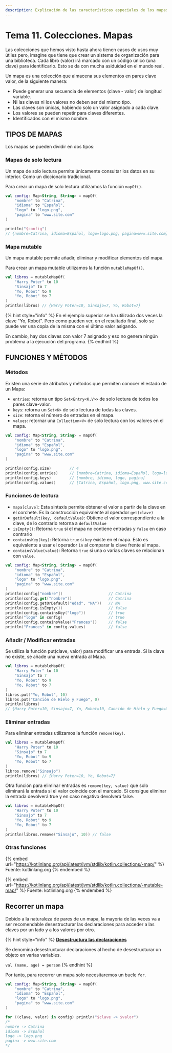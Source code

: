 ```yaml
---
description: Explicación de las características especiales de los mapas.
---
```


# Tema 11. Colecciones. Mapas

Las colecciones que hemos visto hasta ahora tienen casos de usos muy útiles pero, imagine que tiene que crear un sistema de organización para una biblioteca. Cada libro (valor) irá marcado con un código único (una clave) para identificarlo. Esto se da con mucha asiduidad en el mundo real.

Un mapa es una colección que almacena sus elementos en pares clave valor, de la siguiente manera:

* Puede generar una secuencia de elementos (clave - valor) de longitud variable.
* Ni las claves ni los valores no deben ser del mismo tipo.&#x20;
* Las claves son únicas, habiendo solo un valor asignado a cada clave.
* Los valores se pueden repetir para claves diferentes.
* Identificados con el mismo nombre.

## TIPOS DE MAPAS

Los mapas se pueden dividir en dos tipos:

### Mapas de solo lectura

Un mapa de solo lectura permite únicamente consultar los datos en su interior. Como un diccionario tradicional.

Para crear un mapa de solo lectura utilizamos la función `mapOf()`.&#x20;

```kotlin
val config: Map<String, String> = mapOf(
    "nombre" to "Catrina",
    "idioma" to "Español",
    "logo" to "logo.png",
    "pagina" to "www.site.com"
)

println("$config")
// {nombre=Catrina, idioma=Español, logo=logo.png, pagina=www.site.com}
```

### Mapa mutable

Un mapa mutable permite añadir, eliminar y modificar elementos del mapa.

Para crear un mapa mutable utilizamos la función `mutableMapOf()`.

```kotlin
val libros = mutableMapOf(
    "Harry Poter" to 10
    "Sinsajo" to 7
    "Yo, Robot" to 9
    "Yo, Robot" to 7
)
println(libros) // {Harry Poter=10, Sinsajo=7, Yo, Robot=7}
```

{% hint style="info" %}
En el ejemplo superior se ha utilizado dos veces la clave "Yo, Robot". Pero como pueden ver, en el resultado final, solo se puede ver una copia de la misma con el último valor asigando.

En cambio, hay dos claves con valor 7 asignado y eso no genera ningún problema a la ejecución del programa.
{% endhint %}

## FUNCIONES Y MÉTODOS

### Métodos

Existen una serie de atributos y métodos que permiten conocer el estado de un Mapa:

* `entries`: retorna un tipo `Set<Entry<K,V>>` de solo lectura de todos los pares clave-valor.
* `keys`: retorna un `Set<K>` de solo lectura de todas las claves.
* `size`: retorna el número de entradas en el mapa.
* `values`: retornar una `Collection<V>` de solo lectura con los valores en el mapa.

```kotlin
val config: Map<String, String> = mapOf(
    "nombre" to "Catrina",
    "idioma" to "Español",
    "logo" to "logo.png",
    "pagina" to "www.site.com"
)

println(config.size)        // 4
println(config.entries)     // [nombre=Catrina, idioma=Español, logo=logo.png, pagina=www.site.com]
println(config.keys)        // [nombre, idioma, logo, pagina]
println(config.values)      // [Catrina, Español, logo.png, www.site.com]
```

### Funciones de lectura

* `mapa[clave]`: Esta sintaxis permite obtener el valor a partir de la clave en el corchete. Es la construcción equivalente al operador `get(clave)`
* `getOrDefault(key, defaultValue)`: Obtiene el valor correspondiente a la clave, de lo contrario retorna a `defaultValue`
* `isEmpty()`: Retorna `true` si el mapa no contiene entradas y `false` en caso contrario
* `containsKey(key)`: Retorna `true` si `key` existe en el mapa. Esto es equivalente a usar el operador `in` al comparar la clave frente al mapa.
* `containsValue(value)`: Retorna `true` si una o varias claves se relacionan con `value`.

```kotlin
val config: Map<String, String> = mapOf(
    "nombre" to "Catrina",
    "idioma" to "Español",
    "logo" to "logo.png",
    "pagina" to "www.site.com"
)
println(config["nombre"])                    // Catrina
println(config.get("nombre"))                // Catrina
println(config.getOrDefault("edad", "NA"))   // NA
println(config.isEmpty())                    // false
println(config.containsKey("logo"))          // true
println("logo" in config)                    // true
println(config.containsValue("Frances"))     // false
println("Frances" in config.values)          // false
```

### Añadir / Modificar entradas

Se utiliza la función put(clave, valor) para modificar una entrada. Si la clave no existe, se añade una nueva entrada al Mapa.

```kotlin
val libros = mutableMapOf(
    "Harry Poter" to 10
    "Sinsajo" to 7
    "Yo, Robot" to 9
    "Yo, Robot" to 7
)
libros.put("Yo, Robot", 10)
libros.put("Canción de Hielo y Fuego", 0)
println(libros) 
// {Harry Poter=10, Sinsajo=7, Yo, Robot=10, Canción de Hielo y Fuego=0}
```

### Eliminar entradas

Para eliminar entradas utilizamos la función `remove(key)`.

```kotlin
val libros = mutableMapOf(
    "Harry Poter" to 10
    "Sinsajo" to 7
    "Yo, Robot" to 9
    "Yo, Robot" to 7
)
libros.remove("Sinsajo")
println(libros) // {Harry Poter=10, Yo, Robot=7}
```

Otra función para eliminar entradas es `remove(key, value)` que solo eliminará la entrada si el valor coincide con el marcado. Si consigue eliminar la entrada devolverá true y en caso negativo devolverá false.

```kotlin
val libros = mutableMapOf(
    "Harry Poter" to 10
    "Sinsajo" to 7
    "Yo, Robot" to 9
    "Yo, Robot" to 7
)
println(libros.remove("Sinsajo", 10)) // false
```

### Otras funciones

{% embed url="https://kotlinlang.org/api/latest/jvm/stdlib/kotlin.collections/-map/" %}
Fuente: kotlinlang.org
{% endembed %}

{% embed url="https://kotlinlang.org/api/latest/jvm/stdlib/kotlin.collections/-mutable-map/" %}
Fuente: kotlinlang.org
{% endembed %}

## Recorrer un mapa

Debido a la naturaleza de pares de un mapa, la mayoría de las veces va a ser recomendable desestructurar las declaraciones para acceder a las claves por un lado y a los valores por otro.

{% hint style="info" %}
****[**Desestructura las declaraciones**](https://kotlinlang.org/docs/destructuring-declarations.html)****

Se denomina desestructurar declaraciones al hecho de desestructurar un objeto en varias variables.&#x20;

`val (name, age) = person`
{% endhint %}

Por tanto, para recorrer un mapa solo necesitaremos un bucle `for`.

```kotlin
val config: Map<String, String> = mapOf(
    "nombre" to "Catrina",
    "idioma" to "Español",
    "logo" to "logo.png",
    "pagina" to "www.site.com"
)

for ((clave, valor) in config) println("$clave -> $valor")
/*
nombre -> Catrina
idioma -> Español
logo -> logo.png
pagina -> www.site.com
*/
```
